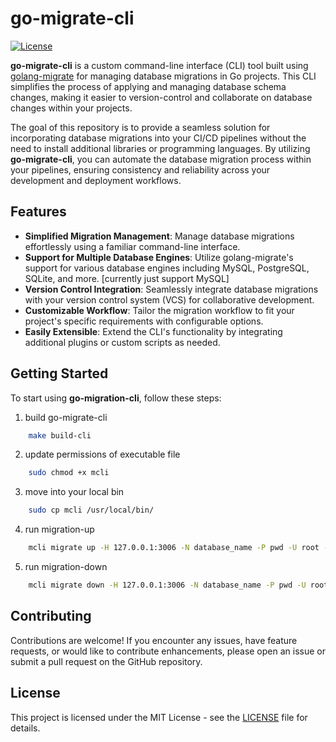 # go-migrate-cli

[![License](https://img.shields.io/badge/License-MIT-blue.svg)](https://opensource.org/licenses/MIT)

**go-migrate-cli** is a custom command-line interface (CLI) tool built using [golang-migrate](https://github.com/golang-migrate/migrate) for managing database migrations in Go projects. This CLI simplifies the process of applying and managing database schema changes, making it easier to version-control and collaborate on database changes within your projects.

The goal of this repository is to provide a seamless solution for incorporating database migrations into your CI/CD pipelines without the need to install additional libraries or programming languages. By utilizing **go-migrate-cli**, you can automate the database migration process within your pipelines, ensuring consistency and reliability across your development and deployment workflows.


## Features

- **Simplified Migration Management**: Manage database migrations effortlessly using a familiar command-line interface.
- **Support for Multiple Database Engines**: Utilize golang-migrate's support for various database engines including MySQL, PostgreSQL, SQLite, and more. [currently just support MySQL]
- **Version Control Integration**: Seamlessly integrate database migrations with your version control system (VCS) for collaborative development.
- **Customizable Workflow**: Tailor the migration workflow to fit your project's specific requirements with configurable options.
- **Easily Extensible**: Extend the CLI's functionality by integrating additional plugins or custom scripts as needed.

## Getting Started

To start using **go-migration-cli**, follow these steps:
1. build go-migrate-cli
```bash
    make build-cli
```

2. update permissions of executable file
``` bash
    sudo chmod +x mcli
```

3. move into your local bin
``` bash
    sudo cp mcli /usr/local/bin/
```

4. run migration-up
``` bash
    mcli migrate up -H 127.0.0.1:3006 -N database_name -P pwd -U root --path /database/migrations
```

5. run migration-down
``` bash
    mcli migrate down -H 127.0.0.1:3006 -N database_name -P pwd -U root --path /database/migrations
```

## Contributing

Contributions are welcome! If you encounter any issues, have feature requests, or would like to contribute enhancements, please open an issue or submit a pull request on the GitHub repository.

## License

This project is licensed under the MIT License - see the [LICENSE](LICENSE) file for details.
